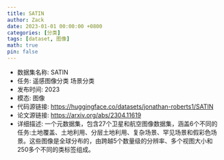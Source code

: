```yaml
---
title: SATIN
author: Zack
date: 2023-01-01 00:00:00 +0800
categories: [分类]
tags: [dataset, 图像]
math: true
pin: false
---
```

- 数据集名称: SATIN
- 任务: 遥感图像分类 场景分类
- 发布时间: 2023
- 模态: 图像
- 代码源链接: https://huggingface.co/datasets/jonathan-roberts1/SATIN
- 论文源链接: https://arxiv.org/abs/2304.11619
- 详细描述: 一个元数据集，包含27个卫星和航空图像数据集，涵盖6个不同的任务:土地覆盖、土地利用、分层土地利用、复杂场景、罕见场景和假彩色场景。这些图像是全球分布的，由跨越5个数量级的分辨率、多个视图大小和250多个不同的类标签组成。
